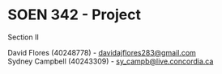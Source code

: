 # SOEN 342 - Project

Section II  

David Flores (40248778) - davidajflores283@gmail.com  
Sydney Campbell (40243309) - sy_campb@live.concordia.ca
